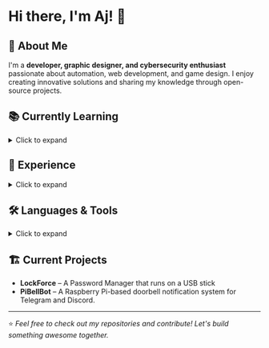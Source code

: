 # Hi there, I'm Aj! 👋

## 🚀 About Me
I'm a **developer, graphic designer, and cybersecurity enthusiast** passionate about automation, web development, and game design. I enjoy creating innovative solutions and sharing my knowledge through open-source projects.

## 📚 Currently Learning
<details>
    <summary>Click to expand</summary>
- Dipping into Assembly – Exploring low-level programming to understand how computers truly work.
</details>

## 💼 Experience
<details>
  <summary>Click to expand</summary>

- **Sneaker Bots** 👟 – Developed CLI tools & browser extensions for automated purchases.
- **FiveM Development** 🚓 – Specialized in **ESX framework** for custom GTA V servers.
- **Discord Automation** 🤖 – Created bots & scripts for streamlined server management.
- **Web Development** 🌐 – Built websites & web applications using modern tech stacks.
- **Miscellaneous Projects** 🔧 – Experimented with various software tools and frameworks.

</details>

## 🛠 Languages & Tools
<details>
  <summary>Click to expand</summary>

### **Primary Languages:**
- 🐍 Python, 🔵 Lua
- ☕ Java, ⚡ JavaScript

### **Web Development:**
- 🏗️ HTML, 🎨 CSS, 🗄️ SQL
- 🛸 Three.js, ⚛️ React, 🌀 TypeScript

</details>

## 🏗️ Current Projects
- **LockForce** – A Password Manager that runs on a USB stick
- **PiBellBot** – A Raspberry Pi-based doorbell notification system for Telegram and Discord.

---

⭐️ _Feel free to check out my repositories and contribute! Let's build something awesome together._
